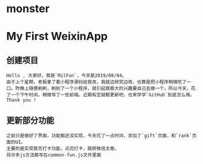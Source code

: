 # monster
My  First WeixinApp 
=============
创建项目
----------
    Hello , 大家好，我是`MilFun`，今天是2019/08/04。
    由于上个星期，老板拿了套小程序源码给我改，我就边研究边改，也算是把小程序稍微吃了一口。昨晚上随便刷刷，刷到了一个小程序，就引起我极大的兴趣要自己去做一个。所以今天，花了一个下午时间，稍微写了一些前端。近期有空就都更新吧，也来学学`GitHub`到底怎么用。
    Thank you !
更新部分功能
-----------
    之前只是做好了界面，功能都还没实现，今天花了一点时间，添加了`gift`页面，和`rank`页面的UI。
    主要的是实现首页打卡功能，点完打卡，跳转微信文章。
    将许多js方法都写在common-fun.js文件里面
    

